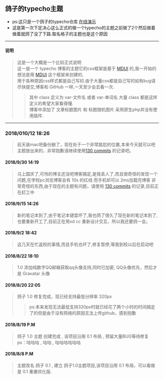 ## 鸽子的typecho主题
+ ps:这只是一个鸽子的typecho仓库 <a href="http://bbs.funnyli.cn">在线演示</a>
+ 这是第一次下定决心这么正式的做一个typecho的主题之前做了2个然后做着做着就鸽了没了下路.取名格子的主题也是这个原因
* * *
#### 说明
[MDUI]:https://www.mdui.org/
> 这是一个大概是一个比较正式说明<br/>
> 这一是一个 typecho 博客的主题它的css框架是基于 [MDUI] 的,我一开始的想法是用 [MDUI] 这个框架来创建的,<br/>
> 用于各种原因css样式都是自己写的.由于大量css都是自己写的如有bug请尽快提交,博客和 GitHub 一样,一天至少会去看一次.<br/>
>> 其中 class 定义为 var-文件名 或者 var-单词名 大量 class 都是这样定义的希望大家看得懂.<br/>
>> 博客中添加了 文章标题图片 和 标题随机图片 采用原生php并没有使用插件.<br/>
* * *
### 2018/010/12 18:26
> 前天装mac吧备份删了，现在处于一个非常尴尬的位置,本来今天就可以吧主题放出来的，非常抱歉请继续使用<a href="https://github.com/Funny002/Typecho/tree/0f6f68b438cd9b44def6c43f76ecbeba40a038fa">130 commits</a> 的记录吧。
#### 2018/9/30 14:19
> 马上国庆了,可怜的博主还没吧博客搞定,是我丢人了,而且很奇怪的发现一个问题,在学校pc浏览博客会有 10s 的红线 而手机却可以 2ms加载完博客
> 非常奇怪的东西,由于现在的主题有问题，请使用 <a href="https://github.com/Funny002/Typecho/tree/0f6f68b438cd9b44def6c43f76ecbeba40a038fa">130 commits</a> 的记录,目前正在赶工中
#### 2018/9/15 14:26
> 新的笔记本到了,由于笔记本键盘坏了,我也鸽了很久了现在新的笔记本到了,也要重新开工了,目前正在用xd cc 重新设计交互，所以我还要鸽一会。

#### 2018/9/2  18:42
> 这几天在忙返校的事情,而且手机也坏了,修复暂停,等我到校以后在启动吧

#### 2018/8/22 18:10
> 1.0 添加纯数字QQ邮箱获取qq头像支持,同时已加密,
> QQ头像优先，然后才是 Gravatar 头像

#### 2018/8/20 22:05
> 鸽子 1.0 修复完成，现已经支持最低分辨率 320px 
> > ps:本来发现无法最低支持320px时就已经花了两个小时的时间搞定了的但是由于没有网络的原因无法上传github，感到抱歉

#### 2018/8/19 P.M
> 鸽子 1.0 主题 创建完成 , 该项目沿用 0.1 布局 , 预留大量BUG等待修复
> ps：咕咕咕 , 咕咕 , 咕咕咕咕咕咕 

#### 2018/8/8 P.M
> 主题改名 鸽子 0.1 , 建立 鸽子1.0主题项目,该项目沿用 0.1 布局，可以看做是 0.1 重置优化版.
